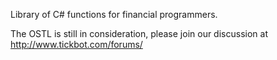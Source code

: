 Library of C# functions for financial programmers.

The OSTL is still in consideration, please join our discussion at http://www.tickbot.com/forums/